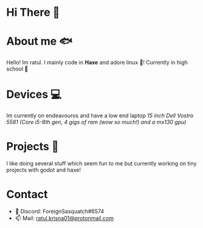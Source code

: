 # Hi There 👋
# About me 🐟
Hello! Im ratul. I mainly code in **Haxe** and adore linux 🐧! Currently in high school 🏫
# Devices 💻
Im currently on endeavouros and have a low end laptop *15 inch Dell Vostro 5581 (Core i5-8th gen, 4 gigs of ram (wow so much!) and a mx130 gpu)*
# Projects 🚀
I like doing several stuff which seem fun to me but currently working on tiny projects with godot and haxe!
# Contact
 - 💾 Discord: ForeignSasquatch#6574
 - 📫 Mail: ratul.krisna01@protonmail.com
